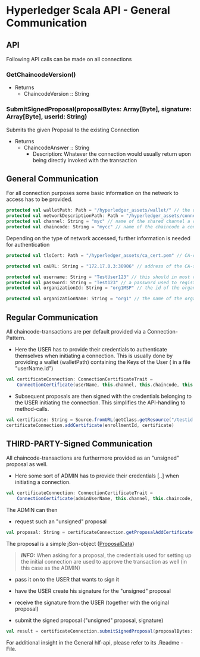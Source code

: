# <a id="General Communication" /> Hyperledger Scala API - General Communication

## API
Following API calls can be made on all connections

### GetChaincodeVersion()
- Returns 
    - ChaincodeVersion :: String 

### SubmitSignedProposal(proposalBytes: Array[Byte], signature: Array[Byte], userId: String)
Submits the given Proposal to the existing Connection
- Returns
    -  ChaincodeAnswer :: String 
        - Description: Whatever the connection would usually return upon being directly invoked with the transaction

## General Communication
For all connection purposes some basic information on the network to access has to be provided.
```scala
protected val walletPath: Path = "/hyperledger_assets/wallet/" // the directory containing your certificates.
protected val networkDescriptionPath: Path = "/hyperledger_assets/connection_profile.yaml" // the file describing the existing network.
protected val channel: String = "myc" // name of the shared channel a connection is requested for.
protected val chaincode: String = "mycc" // name of the chaincode a connection is requested for.
```

Depending on the type of network accessed, further information is needed for authentication
```scala
protected val tlsCert: Path = "/hyperledger_assets/ca_cert.pem" // CA-certificate to have your client validate that the server you are talking to is actually the CA.

protected val caURL: String = "172.17.0.3:30906" // address of the CA-server.

protected val username: String = "TestUser123" // this should in most cases be the name of the .id file in your wallet directory.
protected val password: String = "Test123" // a password used to register a user and receive/set a certificate for said user when enrolling.
protected val organizationId: String = "org1MSP" // the id of the organization the user belongs to.

protected val organizationName: String = "org1" // the name of the organization the user belongs to.

```

## Regular Communication
All chaincode-transactions are per default provided via a Connection-Pattern.
- Here the USER has to provide their credentials to authenticate themselves when initiating a connection.
    This is usually done by providing a wallet (walletPath) containing the Keys of the User ( in a file "userName.id")
```scala
val certificateConnection: ConnectionCertificateTrait = 
    ConnectionCertificate(userName, this.channel, this.chaincode, this.walletPath, this.networkDescriptionPath)
```
- Subsequent proposals are then signed with the credentials belonging to the USER initiating the connection.
    This simplifies the API-handling to method-calls.
```scala
val certificate: String = Source.fromURL(getClass.getResource("/testid.csr")).mkString
certificateConnection.addCertificate(enrollmentId, certificate)
```

## THIRD-PARTY-Signed Communication
All chaincode-transactions are furthermore provided as an "unsigned" proposal as well.

- Here some sort of ADMIN has to provide their credentials [..] when initiating a connection.
```scala
val certificateConnection: ConnectionCertificateTrait = 
    ConnectionCertificate(adminUserName, this.channel, this.chaincode, this.adminWalletPath, this.networkDescriptionPath)
```
The ADMIN can then 
- request such an "unsigned" proposal
```scala
val proposal: String = certificateConnection.getProposalAddCertificate(enrollmentId, certificate)
```
The proposal is a simple jSon-object ([ProposalData](../chaincode/approval.md#ProposalData))
> **_INFO:_** When asking for a proposal, the credentials used for setting up the initial connection are used to approve the transaction as well (in this case as the ADMIN)
- pass it on to the USER that wants to sign it
- have the USER create his signature for the "unsigned" proposal
- receive the signature from the USER (together with the original proposal)

- submit the signed proposal ("unsigned" proposal, signature)
```scala
val result = certificateConnection.submitSignedProposal(proposalBytes: Array[Byte], signature: Array[Byte], userId: String)
```

For additional insight in the General hlf-api, please refer to its .Readme - File.
